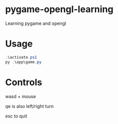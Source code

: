 # pygame-opengl-learning
Learning pygame and opengl

# Usage
```PowerShell
.\activate.ps1
py .\app\game.py
```

# Controls
wasd + mouse

qe is also left/right turn

esc to quit

